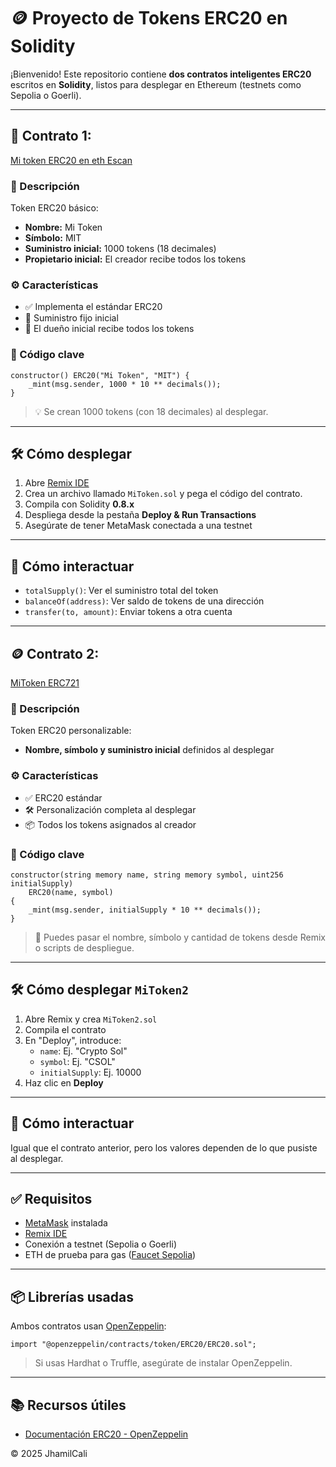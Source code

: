 # 🪙 Proyecto de Tokens ERC20 en Solidity

¡Bienvenido! Este repositorio contiene **dos contratos inteligentes ERC20** escritos en **Solidity**, listos para desplegar en Ethereum (testnets como Sepolia o Goerli).

---

## 🚀 Contrato 1:
[Mi token ERC20 en eth Escan](https://sepolia.etherscan.io/address/0x30be507d86743ab23bc34dbd06d9177d546c50bd)

### 📝 Descripción
Token ERC20 básico:
- **Nombre:** Mi Token
- **Símbolo:** MIT
- **Suministro inicial:** 1000 tokens (18 decimales)
- **Propietario inicial:** El creador recibe todos los tokens

### ⚙️ Características
- ✅ Implementa el estándar ERC20
- 🔐 Suministro fijo inicial
- 👤 El dueño inicial recibe todos los tokens

### 🧩 Código clave

```solidity
constructor() ERC20("Mi Token", "MIT") {
    _mint(msg.sender, 1000 * 10 ** decimals());
}
```
> 💡 Se crean 1000 tokens (con 18 decimales) al desplegar.

---

## 🛠️ Cómo desplegar

1. Abre [Remix IDE](https://remix.ethereum.org/)
2. Crea un archivo llamado `MiToken.sol` y pega el código del contrato.
3. Compila con Solidity **0.8.x**
4. Despliega desde la pestaña **Deploy & Run Transactions**
5. Asegúrate de tener MetaMask conectada a una testnet

---

## 💬 Cómo interactuar

- `totalSupply()`: Ver el suministro total del token
- `balanceOf(address)`: Ver saldo de tokens de una dirección
- `transfer(to, amount)`: Enviar tokens a otra cuenta

---

## 🪙 Contrato 2:
[MiToken ERC721](https://sepolia.etherscan.io/address/0xd07be9993713d419f90ec8036809199a2754331c)

### 📝 Descripción
Token ERC20 personalizable:
- **Nombre, símbolo y suministro inicial** definidos al desplegar

### ⚙️ Características
- ✅ ERC20 estándar
- 🛠️ Personalización completa al desplegar
- 📦 Todos los tokens asignados al creador

### 🧩 Código clave

```solidity
constructor(string memory name, string memory symbol, uint256 initialSupply)
    ERC20(name, symbol)
{
    _mint(msg.sender, initialSupply * 10 ** decimals());
}
```
> 🧠 Puedes pasar el nombre, símbolo y cantidad de tokens desde Remix o scripts de despliegue.

---

## 🛠️ Cómo desplegar `MiToken2`

1. Abre Remix y crea `MiToken2.sol`
2. Compila el contrato
3. En "Deploy", introduce:
   - `name`: Ej. "Crypto Sol"
   - `symbol`: Ej. "CSOL"
   - `initialSupply`: Ej. 10000
4. Haz clic en **Deploy**

---

## 💬 Cómo interactuar

Igual que el contrato anterior, pero los valores dependen de lo que pusiste al desplegar.

---

## ✅ Requisitos

- [MetaMask](https://metamask.io/) instalada
- [Remix IDE](https://remix.ethereum.org/)
- Conexión a testnet (Sepolia o Goerli)
- ETH de prueba para gas ([Faucet Sepolia](https://sepoliafaucet.com/))

---

## 📦 Librerías usadas

Ambos contratos usan [OpenZeppelin](https://docs.openzeppelin.com/contracts/):

```solidity
import "@openzeppelin/contracts/token/ERC20/ERC20.sol";
```
> Si usas Hardhat o Truffle, asegúrate de instalar OpenZeppelin.

---

## 📚 Recursos útiles

- [Documentación ERC20 - OpenZeppelin](https://docs.openzeppelin.com/contracts/4.x/api/token/erc20)
  
© 2025 JhamilCali
